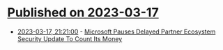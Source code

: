 # [Published on 2023-03-17](index.md)

* [2023-03-17, 21:21:00](https://it.slashdot.org/story/23/03/17/1827249/microsoft-pauses-delayed-partner-ecosystem-security-update-to-count-its-money?utm_source=rss1.0mainlinkanon&utm_medium=feed) - [Microsoft Pauses Delayed Partner Ecosystem Security Update To Count Its Money](https://it.slashdot.org/story/23/03/17/1827249/microsoft-pauses-delayed-partner-ecosystem-security-update-to-count-its-money?utm_source=rss1.0mainlinkanon&utm_medium=feed)
